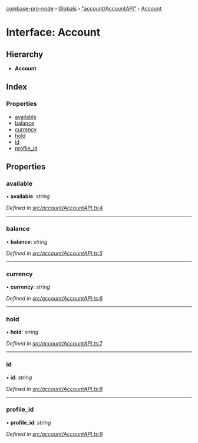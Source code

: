 [coinbase-pro-node](../README.md) › [Globals](../globals.md) › ["account/AccountAPI"](../modules/_account_accountapi_.md) › [Account](_account_accountapi_.account.md)

# Interface: Account

## Hierarchy

- **Account**

## Index

### Properties

- [available](_account_accountapi_.account.md#available)
- [balance](_account_accountapi_.account.md#balance)
- [currency](_account_accountapi_.account.md#currency)
- [hold](_account_accountapi_.account.md#hold)
- [id](_account_accountapi_.account.md#id)
- [profile_id](_account_accountapi_.account.md#profile_id)

## Properties

### available

• **available**: _string_

_Defined in [src/account/AccountAPI.ts:4](https://github.com/bennyn/coinbase-pro-node/blob/1656a9e/src/account/AccountAPI.ts#L4)_

---

### balance

• **balance**: _string_

_Defined in [src/account/AccountAPI.ts:5](https://github.com/bennyn/coinbase-pro-node/blob/1656a9e/src/account/AccountAPI.ts#L5)_

---

### currency

• **currency**: _string_

_Defined in [src/account/AccountAPI.ts:6](https://github.com/bennyn/coinbase-pro-node/blob/1656a9e/src/account/AccountAPI.ts#L6)_

---

### hold

• **hold**: _string_

_Defined in [src/account/AccountAPI.ts:7](https://github.com/bennyn/coinbase-pro-node/blob/1656a9e/src/account/AccountAPI.ts#L7)_

---

### id

• **id**: _string_

_Defined in [src/account/AccountAPI.ts:8](https://github.com/bennyn/coinbase-pro-node/blob/1656a9e/src/account/AccountAPI.ts#L8)_

---

### profile_id

• **profile_id**: _string_

_Defined in [src/account/AccountAPI.ts:9](https://github.com/bennyn/coinbase-pro-node/blob/1656a9e/src/account/AccountAPI.ts#L9)_
